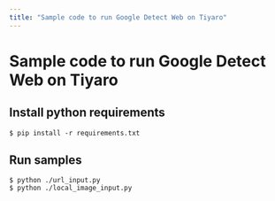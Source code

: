 ```yaml
---
title: "Sample code to run Google Detect Web on Tiyaro"
---
```


# Sample code to run Google Detect Web on Tiyaro


## Install python requirements
`
$ pip install -r requirements.txt
`


## Run samples
```
$ python ./url_input.py
$ python ./local_image_input.py
```
